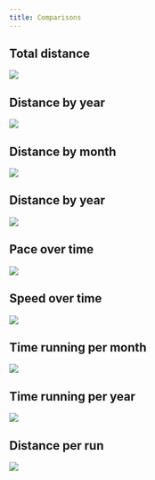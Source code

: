 ```yaml
---
title: Comparisons
---
```


## Total distance
![](plots/compare-distance-total.jpg)

## Distance by year
![](plots/compare-distance-by-year.jpg)

## Distance by month
![](plots/compare-distance-by-month.jpg)

## Distance by year
![](plots/compare-distance-by-year-bar.jpg)

## Pace over time
![](plots/compare-pace-with-trend.jpg)

## Speed over time
![](plots/compare-speed-with-trend.jpg)

## Time running per month
![](plots/compare-time-by-month.jpg)

## Time running per year
![](plots/compare-time-by-year-bar.jpg)

## Distance per run
![](plots/compare-distance-per-run.jpg)
